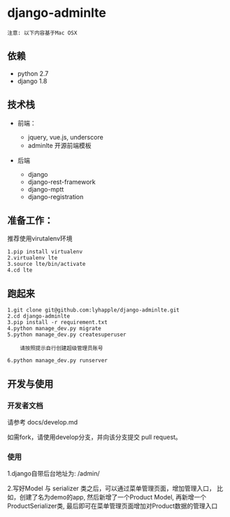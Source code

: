 # django-adminlte

    注意: 以下内容基于Mac OSX

## 依赖

* python 2.7
* django 1.8

## 技术栈

* 前端：
    * jquery, vue.js, underscore
    * adminlte 开源前端模板
    
* 后端
    * django
    * django-rest-framework
    * django-mptt
    * django-registration
    

## 准备工作：

推荐使用virutalenv环境

    1.pip install virtualenv
    2.virtualenv lte
    3.source lte/bin/activate
    4.cd lte


## 跑起来
    1.git clone git@github.com:lyhapple/django-adminlte.git
    2.cd django-adminlte
    3.pip install -r requirement.txt
    4.python manage_dev.py migrate
    5.python manage_dev.py createsuperuser
        
        请按照提示自行创建超级管理员账号
        
    6.python manage_dev.py runserver

## 开发与使用

### 开发者文档

请参考 docs/develop.md

如需fork，请使用develop分支，并向该分支提交 pull request。


### 使用

1.django自带后台地址为: /admin/

2.写好Model 与 serializer 类之后，可以通过菜单管理页面，增加管理入口，
  比如，创建了名为demo的app, 然后新增了一个Product Model, 
  再新增一个ProductSerializer类, 最后即可在菜单管理页面增加对Product数据的管理入口
